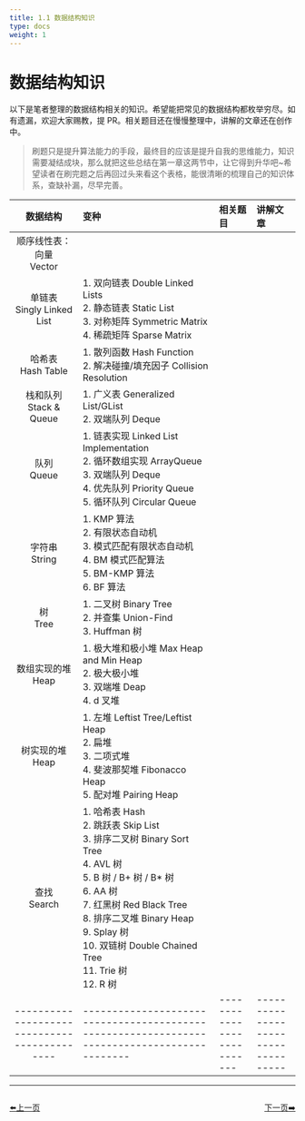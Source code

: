 ```yaml
---
title: 1.1 数据结构知识
type: docs
weight: 1
---
```


# 数据结构知识

以下是笔者整理的数据结构相关的知识。希望能把常见的数据结构都枚举穷尽。如有遗漏，欢迎大家赐教，提 PR。相关题目还在慢慢整理中，讲解的文章还在创作中。

> 刷题只是提升算法能力的手段，最终目的应该是提升自我的思维能力，知识需要凝结成块，那么就把这些总结在第一章这两节中，让它得到升华吧~希望读者在刷完题之后再回过头来看这个表格，能很清晰的梳理自己的知识体系，查缺补漏，尽早完善。

| 数据结构 | 变种 | 相关题目 | 讲解文章 | 
|:-------:|:-------|:------|:------|
|顺序线性表：向量 <br>Vector||||
|单链表<br>Singly Linked List|1. 双向链表 Double Linked Lists<br>2. 静态链表 Static List<br>3. 对称矩阵 Symmetric Matrix<br>4. 稀疏矩阵 Sparse Matrix|||
|哈希表<br>Hash Table|1. 散列函数 Hash Function<br>2. 解决碰撞/填充因子 Collision Resolution<br>|||
|栈和队列<br>Stack & Queue|1. 广义表 Generalized List/GList<br>2. 双端队列 Deque<br>|||
|队列<br>Queue|1. 链表实现 Linked List Implementation<br>2. 循环数组实现 ArrayQueue<br>3. 双端队列 Deque<br>4. 优先队列 Priority Queue<br>5. 循环队列 Circular Queue|||
|字符串<br>String|1. KMP 算法<br>2. 有限状态自动机<br>3. 模式匹配有限状态自动机<br>4. BM 模式匹配算法<br>5. BM-KMP 算法<br>6. BF 算法|||
|树<br>Tree|1. 二叉树 Binary Tree<br>2. 并查集 Union-Find<br>3. Huffman 树|||
|数组实现的堆<br>Heap|1. 极大堆和极小堆 Max Heap and Min Heap<br>2. 极大极小堆<br>3. 双端堆 Deap<br>4. d 叉堆|||
|树实现的堆<br>Heap|1. 左堆 Leftist Tree/Leftist Heap<br>2. 扁堆<br>3. 二项式堆<br>4. 斐波那契堆 Fibonacco Heap<br>5. 配对堆 Pairing Heap|||
|查找<br>Search|1. 哈希表 Hash<br>2. 跳跃表 Skip List<br>3. 排序二叉树 Binary Sort Tree<br>4. AVL 树<br>5. B 树 / B+ 树 / B* 树<br>6. AA 树<br>7. 红黑树 Red Black Tree<br>8. 排序二叉堆 Binary Heap<br>9. Splay 树<br>10. 双链树 Double Chained Tree<br>11. Trie 树<br>12. R 树|||
|--------------------------------------------|--------------------------------------------------------------------------------------------|---------------------------|-----------------------------------|


----------------------------------------------
<div style="display: flex;justify-content: space-between;align-items: center;">
<p><a href="https://books.halfrost.com/leetcode/ChapterOne/">⬅️上一页</a></p>
<p><a href="https://books.halfrost.com/leetcode/ChapterOne/Algorithm/">下一页➡️</a></p>
</div>
